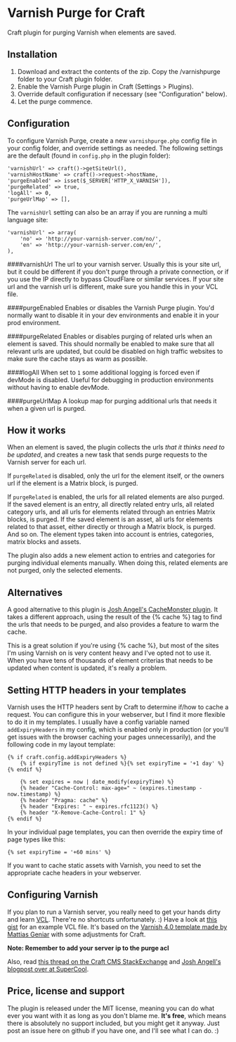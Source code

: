 Varnish Purge for Craft
=====
Craft plugin for purging Varnish when elements are saved.

Installation
---
1. Download and extract the contents of the zip. Copy the /varnishpurge folder to your Craft plugin folder.
2. Enable the Varnish Purge plugin in Craft (Settings > Plugins).
3. Override default configuration if necessary (see "Configuration" below).
4. Let the purge commence.

Configuration
---
To configure Varnish Purge, create a new `varnishpurge.php` config file in your config folder, and override settings
as needed. The following settings are the default (found in `config.php` in the plugin folder):

    'varnishUrl' => craft()->getSiteUrl(),
    'varnishHostName' => craft()->request->hostName,
    'purgeEnabled' => isset($_SERVER['HTTP_X_VARNISH']),
    'purgeRelated' => true,
    'logAll' => 0,
    'purgeUrlMap' => [],

The `varnishUrl` setting can also be an array if you are running a multi language site:

    'varnishUrl' => array(
        'no' => 'http://your-varnish-server.com/no/',
        'en' => 'http://your-varnish-server.com/en/',
    ),

####varnishUrl
The url to your varnish server. Usually this is your site url, but it could be different if you don't purge
through a private connection, or if you use the IP directly to bypass CloudFlare or similar services. If your
site url and the varnish url is different, make sure you handle this in your VCL file.

####purgeEnabled
Enables or disables the Varnish Purge plugin. You'd normally want to disable it in your dev environments and
enable it in your prod environment.

####purgeRelated
Enables or disables purging of related urls when an element is saved. This should normally be enabled to make sure
that all relevant urls are updated, but could be disabled on high traffic websites to make sure the cache stays as warm
as possible.

####logAll
When set to `1` some additional logging is forced even if devMode is disabled. Useful for debugging in production
environments without having to enable devMode.

####purgeUrlMap
A lookup map for purging additional urls that needs it when a given url is purged.


How it works
---
When an element is saved, the plugin collects the urls *that it thinks need to be updated*, and creates a new task
that sends purge requests to the Varnish server for each url.

If `purgeRelated` is disabled, only the url for the element itself, or the owners url if the element is
a Matrix block, is purged.

If `purgeRelated` is enabled, the urls for all related elements are also purged. If the saved element is
an entry, all directly related entry urls, all related category urls, and all urls for elements related through
an entries Matrix blocks, is purged. If the saved element is an asset, all urls for elements related to that
asset, either directly or through a Matrix block, is purged. And so on. The element types taken into account is
entries, categories, matrix blocks and assets.

The plugin also adds a new element action to entries and categories for purging individual elements manually.
When doing this, related elements are not purged, only the selected elements.

Alternatives
---
A good alternative to this plugin is [Josh Angell's CacheMonster plugin](https://github.com/supercool/Cache-Monster/). It takes
a different approach, using the result of the {% cache %} tag to find the urls that needs to be purged, and also provides a feature to
warm the cache.

This is a great solution if you're using {% cache %}, but most of the sites I'm using Varnish on is very content
heavy and I've opted not to use it. When you have tens of thousands of element criterias that needs to be updated when content is
updated, it's really a problem.

Setting HTTP headers in your templates
---
Varnish uses the HTTP headers sent by Craft to determine if/how to cache a request. You can configure this in
your webserver, but I find it more flexible to do it in my templates. I usually have a config variable
named `addExpiryHeaders` in my config, which is enabled only in production (or you'll get issues with the browser caching
your pages unnecessarily), and the following code in my layout template:

    {% if craft.config.addExpiryHeaders %}
        {% if expiryTime is not defined %}{% set expiryTime = '+1 day' %}{% endif %}

        {% set expires = now | date_modify(expiryTime) %}
        {% header "Cache-Control: max-age=" ~ (expires.timestamp - now.timestamp) %}
        {% header "Pragma: cache" %}
        {% header "Expires: " ~ expires.rfc1123() %}
        {% header "X-Remove-Cache-Control: 1" %}
    {% endif %}

In your individual page templates, you can then override the expiry time of page types like this:

    {% set expiryTime = '+60 mins' %}

If you want to cache static assets with Varnish, you need to set the appropriate cache headers in your webserver.

Configuring Varnish
---
If you plan to run a Varnish server, you really need to get your hands dirty and learn
[VCL](https://www.varnish-cache.org/docs/trunk/users-guide/vcl.html). There're no shortcuts
unfortunately. :) Have a look at [this gist](https://gist.github.com/aelvan/eba03969f91c1bd51c40) for an example VCL file.
It's based on the [Varnish 4.0 template made by Mattias Geniar](https://github.com/mattiasgeniar/varnish-4.0-configuration-templates)
with some adjustments for Craft.

**Note: Remember to add your server ip to the purge acl**

Also, read [this thread on the Craft CMS StackExchange](http://craftcms.stackexchange.com/questions/2716/varnish-4-x-and-craft/) and
[Josh Angell's blogpost over at SuperCool](https://supercool.github.io/2015/06/08/making-craft-sing-with-varnish-and-nginx.html).

Price, license and support
---
The plugin is released under the MIT license, meaning you can do what ever you want with it as long as you don't
blame me. **It's free**, which means there is absolutely no support included, but you might get it anyway.
Just post an issue here on github if you have one, and I'll see what I can do. :)
